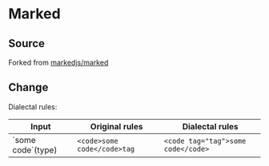 # Marked

## Source

Forked from [markedjs/marked](https://github.com/markedjs/marked)

## Change

Dialectal rules:

| Input | Original rules | Dialectal rules |
| --- | --- | --- |
| \`some code\`(type) | `<code>some code</code>tag` | `<code tag="tag">some code</code>` |
